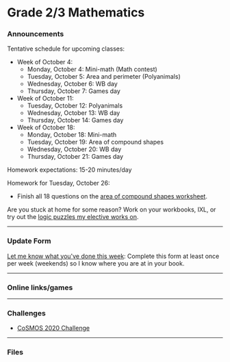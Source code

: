 # Grade 2/3 Mathematics

### Announcements

<!--
<a href="https://renertmath.github.io/pi">&pi; day information</a>
-->

Tentative schedule for upcoming classes:

<!--
  * Week of September 6:
    * Tuesday, September 7: Mini-math
    * Wednesday, September 8: WB day
    * Thursday, September 9: Games day
  * Week of September 13:
    * Monday, September 13: Assessment
    * Tuesday, September 14: Assessment
    * Wednesday, September 15: WB day
    * Thursday, September 16: Games day
  * Week of September 20:
    * Monday, September 20: Mini-math
    * Tuesday, September 21: Extreme math
    * Wednesday, September 22: WB day
    * Thursday, September 23: Games day
  * Week of September 27:
    * Monday, September 27: Mini-math
    * Tuesday, September 28: Fractions
    * Wednesday, September 29: WB day
    * Thursday, September 30: WB day
-->

* Week of October 4:
    * Monday, October 4: Mini-math (Math contest)
    * Tuesday, October 5: Area and perimeter (Polyanimals)
    * Wednesday, October 6: WB day
    * Thursday, October 7: Games day
* Week of October 11:
    * Tuesday, October 12: Polyanimals
    * Wednesday, October 13: WB day
    * Thursday, October 14: Games day
* Week of October 18:
    * Monday, October 18: Mini-math
    * Tuesday, October 19: Area of compound shapes
    * Wednesday, October 20: WB day
    * Thursday, October 21: Games day




<!--
Tentative schedule for upcoming classes:
  * Week of May 24
    * Tuesday, May 25: Estimation game
    * Wednesday, May 26: Outdoor activity - amphitheatre
    * Thursday, May 27: WB/assessments
  * Week of May 31
    * Monday, May 31: Mini-math (2021 CESMC lvl 1)
    * Tuesday, June 1: Outdoor activity - pond 
    * Wednesday, June 2: Outdoor activity - amphitheatre
    * Thursday, June 3: Workbooks/assessments
  * Week of June 7
    * Monday, June 7: Ubongo
    * Tuesday, June 8: Outdoor activity - field (weather permitting)
    * Wednesday, June 9: CHOICE FRIDAY
    * Thursday, June 10: Workbooks/assessments
  * Week of June 14
    * Monday, June 14: Fermi estimates
    * Tuesday, June 15: Outdoor activity - rooftop patio (Mancala)
    * Wednesday, June 16: Outdoor activity - ampitheatre (weather permitting)
    * Thursday, June 17: Workbooks/assessments
  * Week of June 21
    * Monday, June 21: Games day
    * Tuesday, June 22: Outdoor activity - field (weather permitting)
    * Wednesday, June 23: Play Day (PE event)
    * Thursday, June 24: CHOICE FRIDAY
-->


<!--
Schedule for next week:
  * Monday, May 17: Mini-math/Mental math
  * Tuesday, May 18: Estimation game
  * Wednesday, May 19: Workbooks
  * Thursday, May 20: Estimation game
-->

Homework expectations: 15-20 minutes/day

Homework for Tuesday, October 26:
  * Finish all 18 questions on the <a href="https://vchan2.github.io/2021gr23/geom_area_compoundAdd_Q.pdf"> area of compound shapes worksheet</a>.


<!--
Homework for Friday, September 3:
  * Read and sign the course outline with your parents.
  * Complete the Introduction Questionnaire. This should take you about 10-20 minutes.
Homework for Tuesday, September 7:
  * Finish as much of the <a href="https://vchan2.github.io/Activities/3%20dice%20template%20(1-30).pdf">3 dice sheet</a> as you can (1 to 30 using 1, 4, 9)
Homework for Wednesday, September 29:
  * Finish order of operations sheet
Homework for Tuesday, October 12:
  * Place a total of 15 polyanimals in your zoo, complete with names.
-->


<!--
Over the break, try to spend an average of 15 minutes on math per day. This time should be spent on: 
  * <a href="https://vchan2.github.io/2020gr23/04_aprilbreak_HW.pdf">multiplication tables</a> (REQUIRED: at least 6)
  * <a href="https://vchan2.github.io/Challenges/2021-04-01_digit_puzzle.pdf"> 2021-04-01 challenge </a> (optional)
  * mental math (can be done orally with a parent, for e.g.)
  * math puzzles (e.g. sudoku, inkies, pixel puzzles, logic puzzles - some can be found on my <a href="https://vchan2.github.io/2020logicpuzzles.html">logic elective website</a>)
  * math games (e.g. 3 or 4-dice, aggression, 24, non-arcade <a href="mathplayground.com/">mathplayground games</a>)
  * <a href="https://ca.ixl.com/">IXL</a> (if you want to use IXL and do not have an active account, I need to know)
  * math contests
  * workbook power builders, final review, corrections, or content that is generally review/understood
-->

<!--
Over the break, try to spend an average of 15 minutes on math per day. This time should be spent on: 
  * <a href="https://vchan2.github.io/2020gr23/03_februarybreak_HW.pdf">multiplication tables</a> (REQUIRED: at least 4)
  * <a href="https://vchan2.github.io/2020gr23/venn.pdf">Venn diagram worksheet</a> (REQUIRED)
  * <a href="https://vchan2.github.io/2020gr23/Valentine_3dice.pdf">Valentine's day 3-dice problems</a> (optional)
  * mental math (can be done orally with a parent, for e.g.)
  * math puzzles (e.g. sudoku, inkies, pixel puzzles, logic puzzles - some can be found on my <a href="https://vchan2.github.io/2020logicpuzzles.html">logic elective website</a>)
  * math games (e.g. 3 or 4-dice, aggression, 24, non-arcade <a href="mathplayground.com/">mathplayground games</a>)
  * <a href="https://ca.ixl.com/">IXL</a> (if you want to use IXL and do not have an active account, I need to know)
  * math contests
  * workbook power builders, final review, corrections, or content that is generally review/understood
-->

<!--
Over the break, try to spend an average of 15 minutes on math per day. This time should be spent on: 
  * multiplication tables (at least 6),
  * mental math (can be done orally with a parent, for e.g.)
  * math puzzles (e.g. sudoku, inkies, pixel puzzles, logic puzzles - some can be found on my <a href="https://vchan2.github.io/2020logicpuzzles.html">logic elective website</a>)
  * math games (e.g. 3 or 4-dice, aggression, 24, non-arcade <a href="mathplayground.com/">mathplayground games</a>)
  * <a href="https://ca.ixl.com/">IXL</a> (if you want to use IXL and do not have an active account, I need to know)
  * math contests
  * workbook power builders, final review, corrections, or content that is generally review/understood
  * the <a href="https://vchan2.github.io/Challenges/2020-21Winter_Break.pdf">Winter Break math challenges</a>
-->

<!--
Over the break, spend at least 15 minutes on math per day. This time should be spent on: 
  * the <a href="https://vchan2.github.io/2020gr23/fallbreak_HW.pdf">multiplication tables</a>,
  * mental math (can be done orally with a parent, for e.g.)
  * math puzzles (e.g. sudoku, inkies, pixel puzzles, logic puzzles - some can be found on my <a href="https://vchan2.github.io/2020logicpuzzles.html">logic elective website</a>)
  * math games (e.g. 3 or 4-dice, aggression, 24, non-arcade <a href="mathplayground.com/">mathplayground games</a>)
  * <a href="https://ca.ixl.com/">IXL</a> (grade 3 and up)
  * workbook power builders, final review, corrections, or content that is generally review/understood
-->

Are you stuck at home for some reason? Work on your workbooks, IXL, or try out the <a href="https://vchan2.github.io/2020logicpuzzles.html">logic puzzles my elective works on</a>.

<!--
Homework for Monday, June 14:
 * Estimate: How old you are in years if you are 1 million seconds old? What about 1 billion seconds old?
 * Estimate: If you combine all of the liquid you will drink over your entire life, how many bathtubs would it fill? (Remember to have an educated guess with calculations - no wild guesses!)
Homework for Monday, June 7:
 * Try to complete the <a href="https://vchan2.github.io/2020gr23/level1_2021">2021 CESMC lvl 1</a> handed out in class.
Homework for Thursday, June 3:
 * Multiply the number of steps by the length of each step for each person in your group. You should end up with 4 estimates of the distance required.
Homework for Monday, May 3:
 * Try to match the Euler diagrams with the list of properties on <a href="https://vchan2.github.io/2020gr23/Venn-Puzzler.pdf"> this sheet</a> (<a href="https://vchan2.github.io/2020gr23/Venn-Puzzler(solved).jpg">Here are the solutions we came up with as a class</a>)
Homework for Tuesday, April 27:
 * Try to create a Venn diagram with 4 properties. Remember, it needs to have 2^4 = 16 regions which represent different combinations of properties!
Specific homework for Thursday, March 4:
  * Complete the last 4 columns for each of the 4 objects in the circle measurement activity. You may use a calculator, and you may get help from a parent, especially for working with the decimals.
Specific homework for Monday, November 23:
  * Complete the <a href="https://vchan2.github.io/2020gr23/POTWA-20-NN-09-P.pdf">Problem of the Week</a> which we worked on today. You should have an organized answer which shows all your work. For each type of supply, you should have (at the very least): number of supplies needed for the class, number of packages needed, and subtotal for that supply, as well as the calculations you used. For example: we need 5 &#215; 20 = 100 pencils for the class, which is 100 &#247; 10 = 10 packages, which gives a subtotal of 10 &#215; $0.50 = $5.00. This information should be summarized in a table. Neatness counts! Your answer should be stand-alone - that is, anyone should be able to read your solution and understand exactly what you did. If your solution is longer than one page, make sure you write single-sided.
Specific homework for Monday, November 16:
  * Complete all 8 <a href="https://vchan2.github.io/2020gr23/fallbreak_HW.pdf">multiplication tables</a>.
Specific homework for Monday, October 26:
  * Record your times for your count-by's <a href="https://forms.gle/NhR9cxXSjpTFbFQd6"> here</a>.
Specific homework for Monday, September 21:
  * Finish your subtraction worksheets (counts towards your daily math)
Specific homework for Thursday, September 3, 2020:
  * Fill out the <a href="https://forms.gle/7Cr4h1FoWTxSz2TD8">update form</a>.
  * Sign the course outline, have your parents sign it, and bring it to class.
  * Finish your "biography sheet" with the 4 questions.
  * Have an answer to the questions: "What is the purpose of a teacher?" and "What is the purpose of learning math?"
-->

---

### Update Form
<a href="https://forms.gle/X4DBZTymUykX2iEe8"> Let me know what you've done this week</a>: Complete this form at least once per week (weekends) so I know where you are at in your book. 

<!--
You can see below if your entry has been recorded (it can take several minutes for the spreadsheet to update). Only record new information since your last update.
<p align="center">
<iframe src="https://docs.google.com/spreadsheets/d/e/2PACX-1vTHQHOI4bSGScNEvtcBw5yRrKltHMwKxEJUGpOFXdLtTtNqyaA6vW4p3CS1Q2l-90GCWov-FdB3CXWb/pubhtml?gid=37727654&amp;single=true&amp;widget=true&amp;headers=false" width="60%" height = "400"></iframe>
</p>
-->

---

### Online links/games
<!--
* <a href="https://snap.berkeley.edu/snap/snap.html#present:Username=psafa&ProjectName=Numbers%20Game"> Measurement/estimation game </a>
* <a href="https://www.mathplayground.com/ASB_Index.html"> Math playground multiplayer games </a> - Compete against other players in a variety of games.
  * <a href="https://www.mathplayground.com/ASB_GrandPrixMultiplication.html"> Grand Prix multiplication racing game</a> - multiplication
  * <a href="https://www.mathplayground.com/ASB_OrbitIntegers.html"> Orbit Integers</a> - integer addition
  * <a href="https://www.mathplayground.com/ASB_DirtBikeProportions.html"> Dirt Bike Proportions</a> - equivalent fractions
  * <a href="https://www.mathplayground.com/ASB_RatioStadium.html"> Ratio Stadium</a> - equivalent fractions
* <a href="https://www.mathplayground.com/brain_workouts/brain_workout_01_subtraction.html"> Math playground subtraction game </a>
* <a href="https://www.mathplayground.com/ASB_RatioBlaster.html"> Math playground equivalent fractions game </a>
* <a href="https://solveme.edc.org/mobiles/"> Mobile balance puzzles </a>
* <a href="https://www.mathsisfun.com/numbers/estimation-game.php"> Estimation games </a>
* <a href="https://mrnussbaum.com/estimation-valley-golf-online-game"> Estimation game </a>
-->

---

### Challenges

* <a href="https://renertmath.github.io/RenertMath-CelebrateMath/"> CoSMOS 2020 Challenge</a> 

<!--
* <a href="https://vchan2.github.io/Challenges/Rainbow_Stones.pdf"> Rainbow stones </a>
* <a href="https://vchan2.github.io/Challenges/2020-21Winter_Break.pdf"> Winter Break math challenges </a> (<a href="https://vchan2.github.io/Challenges/2020-21Winter_Break_winners.pdf">Results</a>)
* <a href="https://vchan2.github.io/Challenges/pi_digit_puzzle2021basic.pdf"> &pi; day 2021 challenge (basic version) </a>
* <a href="https://vchan2.github.io/Challenges/2021-04-01_digit_puzzle.pdf"> 2021-04-01 challenge </a>
-->

---

### Files

<!--
* <a href="https://vchan2.github.io/2021gr23/Math%20Gr2-3%20Course%20Outline%202021-2022.pdf"> Course outline </a>
* <a href="https://vchan2.github.io/2020gr23/Mini-math_Gr2:3.pdf"> Mini-math </a> (<a href="https://vchan2.github.io/2020gr23/Mini-math_Gr2:3_sol.pdf">Solutions</a>)
-->
